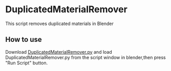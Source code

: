 # DuplicatedMaterialRemover
This script removes duplicated materials in Blender

## How to use
Download [DuplicatedMaterialRemover.py](https://github.com/tetete2016/DuplicatedMaterialRemover/blob/master/DuplicatedMaterialRemover.py) 
and load DuplicatedMaterialRemover.py from 
the script window in blender,then press "Run Script" button.
